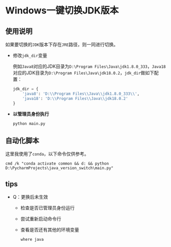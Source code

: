 # Windows一键切换JDK版本

## 使用说明

如果要切换的`JDK`版本下存在`JRE`路径，则一同进行切换。

- 修改`jdk_dir`变量

  例如`Java8`对应的JDK目录为`D:\Program Files\Java\jdk1.8.0_333`，`Java18`对应的JDK目录为`D:\Program Files\Java\jdk18.0.2`，`jdk_dir`做如下配置：

  ```python
  jdk_dir = {
      'java8': 'D:\\Program Files\\Java\\jdk1.8.0_333\\',
      'java18': 'D:\\Program Files\\Java\\jdk18.0.2'
  }
  ```

- **以管理员身份执行**

  ```
  python main.py
  ```

## 自动化脚本

这里我使用了`conda`，以下命令仅供参考。

```shell
cmd /k "conda activate common && d: && python D:\PycharmProjects\java_version_switch\main.py"
```

## tips

- Q：更换后未生效

  - 检查是否已管理员身份运行

  - 尝试重新启动命令行

  - 查看是否还有其他的环境变量

    ```shell
    where java
    ```

